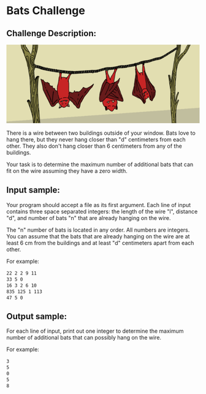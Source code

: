 Bats Challenge
==============

Challenge Description:
----------------------

![Challenge Image](bat_count.png)

 There is a wire between two buildings outside of your window. Bats love to hang there, but they never hang closer 
 than "d" centimeters from each other. They also don't hang closer than 6 centimeters from any of the buildings.

Your task is to determine the maximum number of additional bats that can fit on the wire assuming they 
have a zero width. 

Input sample:
------------

Your program should accept a file as its first argument. Each line of input contains three space separated integers: 
the length of the wire "l", distance "d", and number of bats "n" that are already hanging on the wire.

The "n" number of bats is located in any order. All numbers are integers. You can assume that the bats that are 
already hanging on the wire are at least 6 cm from the buildings and at least "d" centimeters apart from each other.

For example: 

    22 2 2 9 11
    33 5 0
    16 3 2 6 10
    835 125 1 113
    47 5 0
    
Output sample:
------------



For each line of input, print out one integer to determine the maximum number of additional bats that can possibly 
hang on the wire.

For example: 

    3
    5
    0
    5
    8